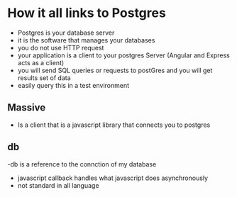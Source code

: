 # How it all links to Postgres

- Postgres is your database server
- it is the software that manages your databases
- you do not use HTTP request 
- your application is a client to your postgres Server (Angular and Express acts as a client) 
- you will send SQL queries or requests to postGres and you will get results set of data
- easily query this in a test environment

## Massive

- Is a client that is a javascript library that connects you to postgres

## db

-db is a reference to the connction of my database

- javascript callback handles what javascript does asynchronously 
- not standard in all language
